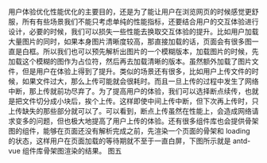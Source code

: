 用户体验优化性能优化的主要目的，还是为了能让用户在浏览网页的时候感觉更舒服，所有有些场景我们不能只考虑单纯的性能指标，还要结合用户的交互体验进行设计，必要的时候，我们可以损失一些性能去换取交互体验的提升。比如用户加载大量图片的同时，如果本身图片清晰度较高，那直接加载的话，页面会有很多图一直是白框。所以我们也可以预先解析出图片的一个模糊版本，加载图片的时候，先加载这个模糊的图作为占位符，然后再去加载清晰的版本。虽然额外加载了图片文件，但是用户在体验上得到了提升。类似的场景还有很多，比如用户上传文件的时候，如果文件过大，那么上传可能就会很耗时。而且一旦上传的过程中发生了网络中断，那上传就前功尽弃了。为了提高用户的体验，我们可以选择断点续传，也就是把文件切分成小块后，挨个上传。这样即使中间上传中断，但下次再上传时，只上传缺失的那些部分就可以了。可以看到，断点上传虽然在性能上，会造成网络请求变多的问题，但也极大地提高了用户上传的体验。还有很多组件库也会提供骨架图的组件，能够在页面还没有解析完成之前，先渲染一个页面的骨架和 loading 的状态，这样用户在页面加载的等待期就不至于一直白屏，下图所示就是 antd-vue 组件库骨架图渲染的结果。
图五
